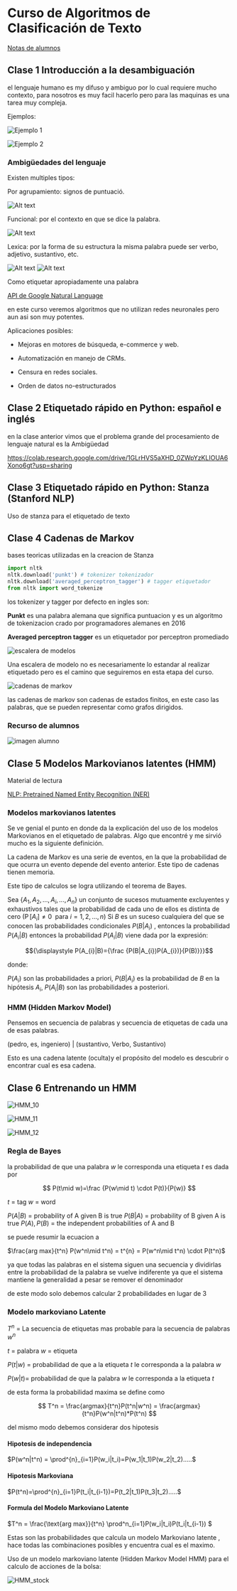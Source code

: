 # Curso de Algoritmos de Clasificación de Texto

[Notas de alumnos](https://github.com/rb-one/Curso_Algoritmos_Clasificacion_Texto/blob/main/Notas/notes.md)


## Clase 1 Introducción a la desambiguación

el lenguaje humano es my difuso y ambiguo por lo cual requiere mucho contexto, para nosotros es muy facil hacerlo pero para las maquinas es una tarea muy compleja.

Ejemplos:

![Ejemplo 1](./images/ejemplo_1.png)

![Ejemplo 2](./images/ejemplo_2.png)

### Ambigüedades del lenguaje

Existen multiples tipos:

Por agrupamiento: signos de puntuació.

![Alt text](./images/ambiguedades_1.png)

Funcional: por el contexto en que se dice la palabra.

![Alt text](./images/ambiguedades_2.png)

Lexica: por la forma de su estructura la misma palabra puede ser verbo, adjetivo, sustantivo, etc.

![Alt text](./images/ambiguedades_3.png)
![Alt text](./images/ambiguedades_4.png)


Como etiquetar apropiadamente una palabra

[API de Google Natural Language](https://cloud.google.com/natural-language)


en este curso veremos algoritmos que no utilizan redes neuronales pero aun asi son muy potentes.

Aplicaciones posibles:

- Mejoras en motores de búsqueda, e-commerce y web.

- Automatización en manejo de CRMs.

- Censura en redes sociales.

- Orden de datos no-estructurados


## Clase 2 Etiquetado rápido en Python: español e inglés

en la clase anterior vimos que el problema grande del procesamiento de lenguaje natural es la Ambigüedad

https://colab.research.google.com/drive/1GLrHVS5aXHD_0ZWpYzKLIOUA6Xono6gt?usp=sharing

## Clase 3 Etiquetado rápido en Python: Stanza (Stanford NLP)

Uso de stanza para el etiquetado de texto

## Clase 4 Cadenas de Markov

bases teoricas utilizadas en la creacion de Stanza

```python
import nltk
nltk.download('punkt') # tokenizer tokenizador
nltk.download('averaged_perceptron_tagger') # tagger etiquetador
from nltk import word_tokenize
```

los tokenizer y tagger por defecto en ingles son:

**Punkt** es una palabra alemana que significa puntuacion y es un algoritmo de tokenizacion crado por programadores alemanes en 2016

**Averaged perceptron tagger** es un etiquetador por perceptron promediado

![escalera de modelos](./images/escalera_de_modelos.png)

Una escalera de modelo no es necesariamente lo estandar al realizar etiquetado pero es el camino que seguiremos en esta etapa del curso.

![cadenas de markov](./images/cadenas_de_markov.png)

las cadenas de markov son cadenas de estados finitos, en este caso las palabras, que se pueden representar como grafos dirigidos.

### Recurso de alumnos

![imagen alumno](https://static.platzi.com/media/user_upload/markov_chain-dd154438-c3a4-40aa-9bac-e19fc3a3a41c.jpg)

## Clase 5 Modelos Markovianos latentes (HMM)

Material de lectura

[NLP: Pretrained Named Entity Recognition (NER)](https://medium.com/@b.terryjack/nlp-pretrained-named-entity-recognition-7caa5cd28d7b)

### Modelos markovianos latentes

Se ve genial el punto en donde da la explicación del uso de los modelos Markovianos en el etiquetado de palabras. Algo que encontré y me sirvió mucho es la siguiente definición.

La cadena de Markov es una serie de eventos, en la que la probabilidad de que ocurra un evento depende del evento anterior. Este tipo de cadenas tienen memoria.

Este tipo de calculos se logra utilizando el teorema de Bayes.

Sea  ${\displaystyle \{A_{1},A_{2},...,A_{i},...,A_{n}\}}$ un conjunto de sucesos mutuamente excluyentes y exhaustivos tales que la probabilidad de cada uno de ellos es distinta de cero ${\displaystyle (\operatorname {P} [A_{i}]\neq 0\; \text{ para }  i=1,2,\dots ,n)}$ Si $B$ es un suceso cualquiera del que se conocen las probabilidades condicionales ${\displaystyle P(B|A_{i})}$ , entonces la probabilidad $P(A_i|B)$ entonces la probabilidad $P(A_i|B)$ viene dada por la expresión:

$${\displaystyle P(A_{i}|B)={\frac {P(B|A_{i})P(A_{i})}{P(B)}}}$$

donde:

$P(A_i)$ son las probabilidades a priori,
$P(B|A_i)$  es la probabilidad de $B$ en la hipótesis $A_i$,
$P(A_i|B)$  son las probabilidades a posteriori.

### HMM (Hidden Markov Model)

Pensemos en secuencia de palabras y secuencia de etiquetas de cada una de esas palabras.

(pedro, es, ingeniero) | (sustantivo, Verbo, Sustantivo)

Esto es una cadena latente (oculta)y el propósito del modelo es descubrir o encontrar cual es esa cadena.

## Clase 6 Entrenando un HMM

![HMM_10](./images/HMM_10.png)

![HMM_11](./images/HMM_11.png)

![HMM_12](./images/HMM_12.png)


### Regla de Bayes

la probabilidad de que una palabra $w$ le corresponda una etiqueta $t$ es dada por

$$
P(t\mid w)=\frac {P(w\mid t) \cdot P(t)}{P(w)}
$$

$t$ = tag
$w$ = word
<!-- A, B	=	events -->
$P(A|B)$	=	probability of A given B is true
$P(B|A)$	=	probability of B given A is true
$P(A), P(B)$	=	the independent probabilities of A and B


se puede resumir la ecuacion a 

$\frac{arg max}{t^n} P(w^n\mid t^n) = t^{n} = P(w^n\mid t^n) \cdot P(t^n)$

ya que todas las palabras en el sistema siguen una secuencia y dividirlas entre la probabilidad de la palabra se vuelve indiferente ya que el sistema mantiene la generalidad a pesar se remover el denominador

de este modo solo debemos calcular 2 probabilidades en lugar de 3

### Modelo markoviano Latente

$T^n$ = La secuencia de etiquetas mas probable para la secuencia de palabras $w^n$

$t$ = palabra
$w$ = etiqueta

$P(t|w)$ = probabilidad de que a la etiqueta $t$ le corresponda a la palabra $w$

$P(w|t)$= probabilidad de que la palabra $w$ le corresponda a la etiqueta $t$

de esta forma la probabilidad maxima se define como

$$
T^n = \frac{argmax}{t^n}P(t^n|w^n) = \frac{argmax}{t^n}P(w^n|t^n)*P(t^n)
$$

del mismo modo debemos considerar dos hipotesis

#### Hipotesis de independencia

$P(w^n|t^n) = \prod^{n}_{i=1}P(w_i|t_i)=P(w_1|t_1)P(w_2|t_2).....$

#### Hipotesis Markoviana

$P(t^n)=\prod^{n}_{i=1}P(t_i|t_{i-1})=P(t_2|t_1)P(t_3|t_2).....$

#### Formula del Modelo Markoviano Latente

$T^n = \frac{\text{arg max}}{t^n} \prod^n_{i=1}P(w_i|t_i)P(t_i|t_{i-1}) $

Estas son las probabilidades que calcula un modelo Markoviano latente , hace todas las combinaciones posibles y encuentra cual es el maximo.


Uso de un modelo markoviano latente (Hidden Markov Model HMM) para el calculo de acciones de la bolsa:

![HMM_stock](./images/HMM_stock.png)